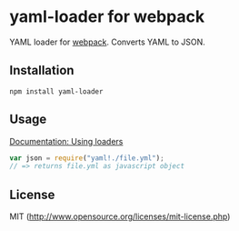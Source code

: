# yaml-loader for webpack

YAML loader for [webpack](http://webpack.github.io/). Converts YAML to JSON.

## Installation

`npm install yaml-loader`

## Usage

[Documentation: Using loaders](http://webpack.github.io/docs/using-loaders.html)

``` javascript
var json = require("yaml!./file.yml");
// => returns file.yml as javascript object
```

## License

MIT (http://www.opensource.org/licenses/mit-license.php)

